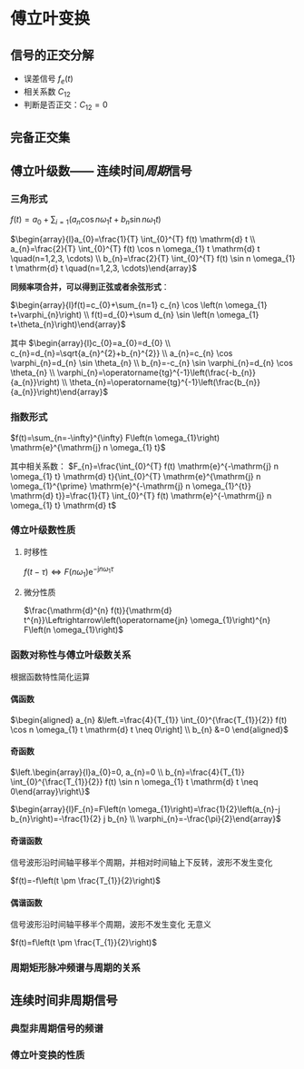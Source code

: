 # 傅立叶变换
## 信号的正交分解
- 误差信号 $f_e(t)$
- 相关系数 $C_{12}$
- 判断是否正交：$C_{12}=0$

## 完备正交集

## 傅立叶级数—— 连续时间*周期*信号

### 三角形式
$f(t)=a_{0}+\sum_{i=1}\left(a_{n} \cos n \omega_{1} t+b_{n} \sin n \omega_{1} t\right)$

$\begin{array}{l}a_{0}=\frac{1}{T} \int_{0}^{T} f(t) \mathrm{d} t \\ a_{n}=\frac{2}{T} \int_{0}^{T} f(t) \cos n \omega_{1} t \mathrm{d} t \quad(n=1,2,3, \cdots) \\ b_{n}=\frac{2}{T} \int_{0}^{T} f(t) \sin n \omega_{1} t \mathrm{d} t \quad(n=1,2,3, \cdots)\end{array}$

**同频率项合并，可以得到正弦或者余弦形式**：

$\begin{array}{l}f(t)=c_{0}+\sum_{n=1} c_{n} \cos \left(n \omega_{1} t+\varphi_{n}\right) \\ f(t)=d_{0}+\sum d_{n} \sin \left(n \omega_{1} t+\theta_{n}\right)\end{array}$

其中
$\begin{array}{l}c_{0}=a_{0}=d_{0} \\ c_{n}=d_{n}=\sqrt{a_{n}^{2}+b_{n}^{2}} \\ a_{n}=c_{n} \cos \varphi_{n}=d_{n} \sin \theta_{n} \\ b_{n}=-c_{n} \sin \varphi_{n}=d_{n} \cos \theta_{n} \\ \varphi_{n}=\operatorname{tg}^{-1}\left(\frac{-b_{n}}{a_{n}}\right) \\ \theta_{n}=\operatorname{tg}^{-1}\left(\frac{b_{n}}{a_{n}}\right)\end{array}$

### 指数形式
$f(t)=\sum_{n=-\infty}^{\infty} F\left(n \omega_{1}\right) \mathrm{e}^{\mathrm{j} n \omega_{1} t}$

其中相关系数：
$F_{n}=\frac{\int_{0}^{T} f(t) \mathrm{e}^{-\mathrm{j} n \omega_{1} t} \mathrm{d} t}{\int_{0}^{T} \mathrm{e}^{\mathrm{j} n \omega_{1}^{\prime} \mathrm{e}^{-\mathrm{j} n \omega_{1}^{t}} \mathrm{d} t}}=\frac{1}{T} \int_{0}^{T} f(t) \mathrm{e}^{-\mathrm{j} n \omega_{1} t} \mathrm{d} t$

### 傅立叶级数性质
1. 时移性
   
    $f(t-\tau) \Leftrightarrow F\left(n \omega_{1}\right) \mathrm{e}^{-\mathrm{j} n \omega_{1} \tau}$

2. 微分性质

    $\frac{\mathrm{d}^{n} f(t)}{\mathrm{d} t^{n}}\Leftrightarrow\left(\operatorname{jn} \omega_{1}\right)^{n} F\left(n \omega_{1}\right)$

### 函数对称性与傅立叶级数关系
根据函数特性简化运算

#### 偶函数

$\begin{aligned} a_{n} &\left.=\frac{4}{T_{1}} \int_{0}^{\frac{T_{1}}{2}} f(t) \cos n \omega_{1} t \mathrm{d} t \neq 0\right] \\ b_{n} &=0 \end{aligned}$

#### 奇函数

$\left.\begin{array}{l}a_{0}=0, a_{n}=0 \\ b_{n}=\frac{4}{T_{1}} \int_{0}^{\frac{T_{1}}{2}} f(t) \sin n \omega_{1} t \mathrm{d} t \neq 0\end{array}\right\}$

$\begin{array}{l}F_{n}=F\left(n \omega_{1}\right)=\frac{1}{2}\left(a_{n}-j b_{n}\right)=-\frac{1}{2} j b_{n} \\ \varphi_{n}=-\frac{\pi}{2}\end{array}$

#### 奇谐函数

信号波形沿时间轴平移半个周期，并相对时间轴上下反转，波形不发生变化

$f(t)=-f\left(t \pm \frac{T_{1}}{2}\right)$

#### 偶谐函数

信号波形沿时间轴平移半个周期，波形不发生变化
无意义

$f(t)=f\left(t \pm \frac{T_{1}}{2}\right)$

### 周期矩形脉冲频谱与周期的关系

## 连续时间非周期信号

### 典型非周期信号的频谱

### 傅立叶变换的性质
